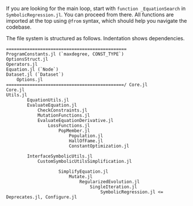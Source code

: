 If you are looking for the main loop, start with `function _EquationSearch` in `SymbolicRegression.jl`. You can proceed from there. All functions are imported at the top using `@from` syntax, which should help you navigate the codebase.

The file system is structured as follows. Indentation
shows dependencies.

```
==============================================
ProgramConstants.jl (`maxdegree, CONST_TYPE`)
OptionsStruct.jl
Operators.jl
Equation.jl (`Node`)
Dataset.jl (`Dataset`)
    Options.jl
=============================================/ Core.jl
Core.jl
Utils.jl
        EquationUtils.jl
        EvaluateEquation.jl
            CheckConstraints.jl
            MutationFunctions.jl
            EvaluateEquationDerivative.jl
                LossFunctions.jl
                    PopMember.jl
                        Population.jl
                        HallOfFame.jl
                        ConstantOptimization.jl

        InterfaceSymbolicUtils.jl
            CustomSymbolicUtilsSimplification.jl

                    SimplifyEquation.jl
                        Mutate.jl
                            RegularizedEvolution.jl
                                SingleIteration.jl
                                    SymbolicRegression.jl <= Deprecates.jl, Configure.jl
```
